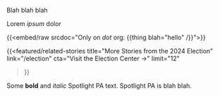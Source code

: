 Blah blah blah

Lorem <em>ipsum</em> dolor

{{<embed/raw srcdoc="Only on *dot* org:&#10;&#10;{{thing &#10;   blah=&#34;hello&#34;&#10;/}}">}}

{{<featured/related-stories
  title="More Stories from the 2024 Election"
  link="/election"
  cta="Visit the Election Center →"
  limit="12"
>}}

Some <strong>bold</strong> and <em>italic</em> Spotlight PA text. Spotlight PA is blah blah.

